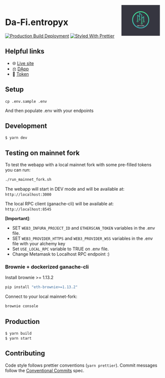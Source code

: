 <span>
    <img align="right" src="app/images/icon-512x512.png" height="100" />
</span>

# Da-Fi.entropyx

[![Production Build Deployment](https://github.com/Da-Fi/entropyx/workflows/Production%20Build%20Deployment/badge.svg)](https://github.com/Da-Fi/entropyx/actions?query=workflow%3A%22Production+Build+Deployment%22)
[![Styled With Prettier](https://img.shields.io/badge/code_style-prettier-ff69b4.svg)](https://prettier.io/)

## Helpful links

- 🌐 [Live site](https://da-fi.com)
- ⚖️ [DApp ](https://da-fi.io)
- 📑 [Token](https://etherscan.io/token/0xeaad65885fea47a3b1258935f4ce83aab06fdd3a)

## Setup

```
cp .env.sample .env
```

And then populate .env with your endpoints

## Development

```
$ yarn dev
```

## Testing on mainnet fork

To test the webapp with a local mainnet fork with some pre-filled tokens you can run:

```bash
./run_mainnet_fork.sh
```

The webapp will start in DEV mode and will be available at: `http://localhost:3000`

The local RPC client (ganache-cli) will be available at: `http://localhost:8545`

**[Important]**:

- SET `WEB3_INFURA_PROJECT_ID` and `ETHERSCAN_TOKEN` variables in the .env file.
- SET `WEB3_PROVIDER_HTTPS` and `WEB3_PROVIDER_WSS` variables in the .env file with your alchemy key
- Set `USE_LOCAL_RPC` variable to TRUE on .env file.
- Change Metamask to Localhost RPC endpoint :)

### Brownie + dockerized ganache-cli

Install brownie >= 1.13.2

```bash
pip install "eth-brownie>=1.13.2"
```

Connect to your local mainnet-fork:

```bash
brownie console
```

## Production

```
$ yarn build
$ yarn start
```

## Contributing

Code style follows prettier conventions (`yarn prettier`). Commit messages follow the [Conventional Commits](https://www.conventionalcommits.org/en/v1.0.0/) spec.
